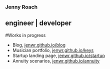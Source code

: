 ### Jenny Roach
## engineer | developer

#Works in progress

- Blog, [jenwr.github.io/blog](../blog)
- Musician portfolio, [jenwr.github.io/keys](../musicportfolio)
- Startup landing page, [jenwr.github.io/startup](../startup.html)
- Annuity scenarios, [jenwr.github.io/annuity](../annuity.html)
